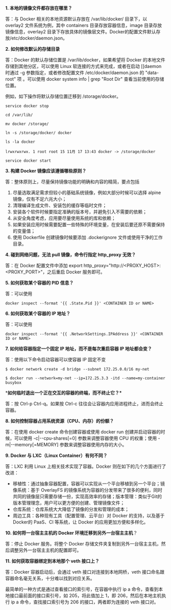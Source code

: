 **1. 本地的镜像文件都存放在哪里？**

答：与 Docker 相关的本地资源默认存放在 /var/lib/docker/ 目录下，以 overlay2 文件系统为例，其中 containers 目录存放容器信息，image 目录存放镜像信息，overlay2 目录下存放具体的镜像层文件。Docker的配置文件默认存放/etc/docker/daemon.json。

 

**2. 如何修改默认的存储目录**

答：Docker 的默认存储位置是 /var/lib/docker，如果希望将 Docker 的本地文件存储到其他分区，可以使用 Linux 软连接的方式来完成，或者在启动 [[daemon 时通过 -g 参数指定，或者修改配置文件 /etc/docker/daemon.json 的 "data-root" 项 。可以使用 docker system info | grep "Root Dir" 查看当前使用的存储位置。

 

例如，如下操作将默认存储位置迁移到 /storage/docker。

```
service docker stop

cd /var/lib/

mv docker /storage/

ln -s /storage/docker/ docker

ls -la docker

lrwxrwxrwx. 1 root root 15 11月 17 13:43 docker -> /storage/docker

service docker start
```

 

**3. 构建 Docker 镜像应该遵循哪些原则？**

答：整体原则上，尽量保持镜像功能的明确和内容的精简，要点包括

1. 尽量选取满足需求但较小的基础系统镜像，例如大部分时候可以选择 alpine 镜像，仅有不足六兆大小；
2. 清理编译生成文件、安装包的缓存等临时文件；
3. 安装各个软件时候要指定准确的版本号，并避免引入不需要的依赖；
4. 从安全角度考虑，应用要尽量使用系统的库和依赖；
5. 如果安装应用时候需要配置一些特殊的环境变量，在安装后要还原不需要保持的变量值；
6. 使用 Dockerfile 创建镜像时候要添加 .dockerignore 文件或使用干净的工作目录。

 

**4. 碰到网络问题，无法 pull 镜像，命令行指定 http_proxy 无效？**

答：在 Docker 配置文件中添加 export http_proxy="http://<PROXY_HOST>:<PROXY_PORT>"，之后重启 Docker 服务即可。

 

**5. 如何获取某个容器的 PID 信息？**

答：可以使用

```
docker inspect --format '{{ .State.Pid }}' <CONTAINER ID or NAME>
```

 

**6. 如何获取某个容器的 IP 地址？**

答：可以使用

```
docker inspect --format '{{ .NetworkSettings.IPAddress }}' <CONTAINER ID or NAME>
```

 

**7. 如何给容器指定一个固定 IP 地址，而不是每次重启容器 IP 地址都会变？**

答：使用以下命令启动容器可以使容器 IP 固定不变

```
$ docker network create -d bridge --subnet 172.25.0.0/16 my-net

$ docker run --network=my-net --ip=172.25.3.3 -itd --name=my-container busybox
```

 

***如何临时退出一个正在交互的容器的终端，而不终止它？\***

答：按 Ctrl-p Ctrl-q。如果按 Ctrl-c 往往会让容器内应用进程终止，进而会终止容器。

 

**8. 如何控制容器占用系统资源（CPU、内存）的份额？**

答：在使用 docker create 命令创建容器或使用 docker run 创建并启动容器的时候，可以使用 -c|--cpu-shares[=0] 参数来调整容器使用 CPU 的权重；使用 -m|--memory[=MEMORY] 参数来调整容器使用内存的大小。

 

**9. Docker 与 LXC（Linux Container）有何不同？**

答：LXC 利用 Linux 上相关技术实现了容器。Docker 则在如下的几个方面进行了改进：

-  移植性：通过抽象容器配置，容器可以实现从一个平台移植到另一个平台；镜像系统：基于 OverlayFS 的镜像系统为容器的分发带来了很多的便利，同时共同的镜像层只需要存储一份，实现高效率的存储；版本管理：类似于Git的版本管理理念，用户可以更方便的创建、管理镜像文件；
- 仓库系统：仓库系统大大降低了镜像的分发和管理的成本；
- 周边工具：各种现有工具（配置管理、云平台）对 Docker 的支持，以及基于 Docker的 PaaS、CI 等系统，让 Docker 的应用更加方便和多样化。

 

**10. 如何将一台宿主主机的 Docker 环境迁移到另外一台宿主主机**？

答：停止 Docker 服务。将整个 Docker 存储文件夹复制到另外一台宿主主机，然后调整另外一台宿主主机的配置即可。

 

**11. 如何获取容器绑定到本地那个 veth 接口上？**

答：Docker 容器启动后，会通过 veth 接口对连接到本地网桥，veth 接口命名跟容器命名毫无关系，十分难以找到对应关系。

 

最简单的一种方式是通过查看接口的索引号，在容器中执行 ip a 命令，查看到本地接口最前面的接口索引号，如 205，将此值加上 1，即 206，然后在本地主机执行 ip a 命令，查找接口索引号为 206 的接口，两者即为连接的 veth 接口对。